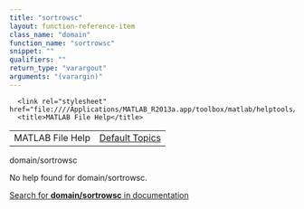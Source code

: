 ```yaml
---
title: "sortrowsc"
layout: function-reference-item
class_name: "domain"
function_name: "sortrowsc"
snippet: ""
qualifiers: ""
return_type: "varargout"
arguments: "(varargin)"
---
```


<html>
   <head>
      <meta http-equiv="Content-Type" content="text/html; charset=utf-8">
   
      <link rel="stylesheet" href="file:////Applications/MATLAB_R2013a.app/toolbox/matlab/helptools/private/helpwin.css">
      <title>MATLAB File Help</title>
   </head>
   <body>
      <!--Single-page help-->
      <table border="0" cellspacing="0" width="100%">
         <tr class="subheader">
            <td class="headertitle">MATLAB File Help</td>
            <td class="subheader-right"><a href="matlab:helpwin">Default Topics</a></td>
         </tr>
      </table>
      <div class="title">domain/sortrowsc</div>
      <!--No help found-->
      <p>No help found for <span class="helptopic">domain/sortrowsc</span>.
      </p>
      <p><a href="matlab:docsearch('domain/sortrowsc')">
            Search for <b>domain/sortrowsc</b> in documentation
            </a></p>
   </body>
</html>
